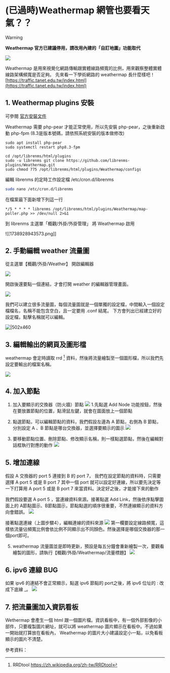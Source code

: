 #  (已過時)Weathermap 網管也要看天氣？？


>[!WARNING]
> **Weathermap 官方已建議停用，請改用內建的「自訂地圖」功能取代**


![](2024-01-19-08-58-34.png)

Weathermap 是用來視覺化網路傳輸跟實體線路頻寬的比例，用來觀察整體實體線路架構頻寬是否足夠。 先來看一下學術網路的 weathermap 長什麼樣吧！
[https://traffic.tanet.edu.tw/index.html](https://traffic.tanet.edu.tw/index.html)


## 1. Weathermap plugins 安裝 

可參閱 [官方安裝文件](https://docs.librenms.org/Extensions/Weathermap/) 

Weathermap 需要 php-pear  才能正常使用，所以先安裝 php-pear，之後重新啟動 php-fpm (8.3是版本號碼，請依照系統安裝的版本做修改)

```shell
sudo apt install php-pear
sudo systemctl restart php8.3-fpm
```

```
cd /opt/librenms/html/plugins
sudo -u librenms git clone https://github.com/librenms-plugins/Weathermap.git
sudo chmod 775 /opt/librenms/html/plugins/Weathermap/configs
```

編輯 librenms 的定時工作設定檔  /etc/cron.d/librenms 
```bash
sudo nano /etc/cron.d/librenms 
```

在檔案最下面新增下列這一行

```
*/5 * * * * librenms /opt/librenms/html/plugins/Weathermap/map-poller.php >> /dev/null 2>&1
```

到 librenms 主選單「概觀/外掛/外掛管理」 將 Weathermap 啟用

![[1738928943573.png]]



## 2. 手動編輯 weather 流量圖

從主選單【概觀/外掛/Weather】  開啟編輯器

![](2024-01-19-11-38-28.png)

開啟後還要點一個連結，才會打開 weather 的編輯器管理畫面。

![](2024-01-19-11-39-38.png)

我們可以建立很多流量圖，每個流量圖就是一個單獨的設定檔，中間輸入一個設定檔檔名，名稱不能包含空白，且一定要用 .conf 結尾。
下方會列出已經建立好的設定檔，點擊名稱就可以編輯。

![|502x460](2024-01-19-11-48-41.png)

## 3. 編輯輸出的網頁及圖形檔
weathermap 會定時讀取 rrd [^1] 資料，然後將流量繪製至一個圖形檔，所以我們先設定要輸出的檔案名稱。

![](2024-01-19-12-14-06.png)

## 4. 加入節點
1. 加入要顯示的交換器（防火牆）節點
![](2024-01-19-12-25-20.png)
1.先點選 Add Node 功能按鈕，然後在要放置節點的位置，點滑鼠左鍵，就會在圖面放上一個節點

2. 點選節點，可以編輯節點的資料，我們假設左邊為 A 節點，右側為 B 節點，分別設定 A 、B 節點是哪台交換器，並選擇要顯示的圖示
![](2024-01-19-12-36-15.png)
3. 要移動節點位置、刪除節點、修改顯示名稱，則一樣點選節點，然後在編輯對話框執行對應的動作
   ![](2024-01-19-12-40-35.png)

## 5. 增加連線

假設 A 交換器的 port 5 連接到 B 的 port 7， 我們在設定節點的資料時，只需要選擇 A port 5 或是 B port 7 其中一個 port 就可以設定好連線，所以要先決定等一下打算用 A port 5 或是 B port 7 來當資料。決定好之後，才能接下來的動作

我們假設要選 A port 5 ，當連線資料來源。接著點選 Add Link，然後依序點擊圖面上的 A節點圖示、B節點圖示，節點點選的順序很重要，不然連線顯示的資料方向會錯誤。
![](2024-01-19-12-54-37.png)

接著點選連線（上圖步驟4），編輯連線的資料來源
![](2024-01-19-13-32-02.png)
第一欄要設定線路頻寬，這樣依流量佔頻寬比例會依比例不同顯示出不同顏色。然後選擇是哪個交換器的那一個port即可。

5. weathermap 流量圖並是即時更新，預設是每五分鐘會重新繪製一次，要觀看繪製的圖形，請執行【概觀/外掛/Weathermap/流量標題】
   ![](2024-01-19-14-10-06.png)

## 6. ipv6 連線 BUG
 如果 ipv6 的連結不會正常顯示，點選 ipv6 節點的 port之後，將 ipv6 位址的 : 改成下底線 _。
 ![](2024-01-19-16-41-20.png)


## 7. 把流量圖加入資訊看板
Wethermap 會產生一個 html 跟一個圖片檔。資訊看板中，有一個外部影像的小部件，只要複製圖片網址，就可以將 weathermap 圖片顯示在看板中。不過如果一開始就打算放在看板內， Weathermap 的圖片大小建議設定小一點，以免看板顯示的圖片不清楚。


參考資料：
[^1]:  RRDtool https://zh.wikipedia.org/zh-tw/RRDtool
